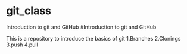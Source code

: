 # git_class
Introduction to git and GitHub
#Introduction to git and GitHub

This is a repository to introduce the basics of git
1.Branches
2.Clonings
3.push
4.pull
